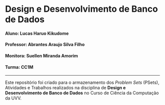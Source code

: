 # Design e Desenvolvimento de Banco de Dados
#### Aluno: Lucas Haruo Kikudome
#### Professor: Abrantes Araujo Silva Filho
#### Monitora: Suellen Miranda Amorim
#### Turma: CC1M
---
Este repositório foi criado para o armazenamento dos *Problem Sets* (PSets), Atividades e Trabalhos realizados na disciplina de **Design e Desenvolvimento de Banco de Dados** no Curso de Ciência da Computação da UVV.
